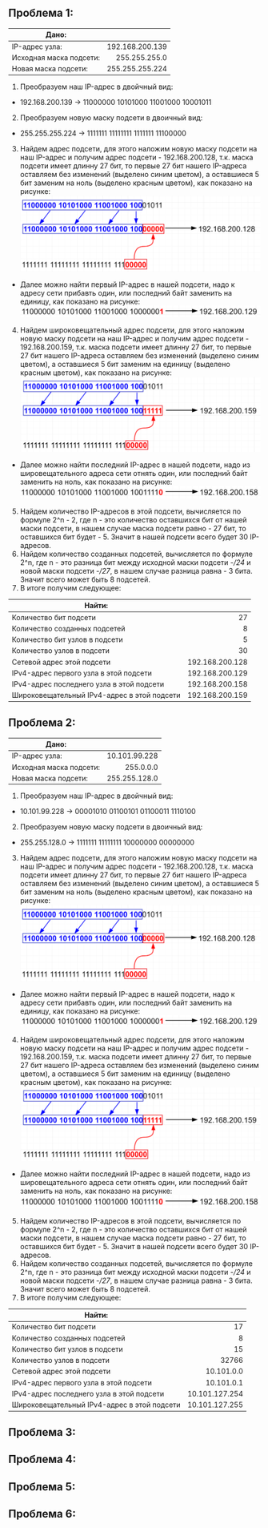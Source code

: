 ## Проблема 1:
| Дано: |  |
|---|---:|
| IP-адрес узла: | 192.168.200.139 |
| Исходная маска подсети: | 255.255.255.0 |
| Новая маска подсети: | 255.255.255.224 |

1. Преобразуем наш IP-адрес в двойчный вид:
  * 192.168.200.139 -> 11000000 10101000 11001000 10001011
2. Преобразуем новую маску подсети в двоичный вид:
  * 255.255.255.224 -> 1111111 11111111 1111111 11100000
3. Найдем адрес подсети, для этого наложим новую маску подсети на наш IP-адрес и получим адрес подсети - 192.168.200.128, т.к. маска подсети имеет длинну 27 бит, то первые 27 бит нашего IP-адреса оставляем без изменений (выделено синим цветом), а оставшиеся 5 бит заменим на ноль (выделено красным цветом), как показано на рисунке:
![](https://github.com/devops-user/otus/blob/main/homeworks/homework_07/images/1_subnet.png)
  * Далее можно найти первый IP-адрес в нашей подсети, надо к адресу сети прибавть один, или последний байт заменить на единицу, как показано на рисунке:
![](https://github.com/devops-user/otus/blob/main/homeworks/homework_07/images/first_ip.png) 
4. Найдем широковещательный адрес подсети, для этого наложим новую маску подсети на наш IP-адрес и получим адрес подсети - 192.168.200.159, т.к. маска подсети имеет длинну 27 бит, то первые 27 бит нашего IP-адреса оставляем без изменений (выделено синим цветом), а оставшиеся 5 бит заменим на единицу (выделено красным цветом), как показано на рисунке:
![](https://github.com/devops-user/otus/blob/main/homeworks/homework_07/images/1_broadcast.png)
  * Далее можно найти последний IP-адрес в нашей подсети, надо из шировещательного адреса сети отнять один, или последний байт заменить на ноль, как показано на рисунке:
![](https://github.com/devops-user/otus/blob/main/homeworks/homework_07/images/last_ip.png)
5. Найдем количество IP-адресов в этой подсети, вычисляется по формуле 2^n - 2, где n - это количество оставшихся бит от нашей маски подсети, в нашем случае маска подсети равно - 27 бит, то оставшихся бит будет - 5. Значит в нашей подсети всего будет 30 IP-адресов.
6. Найдем количество созданных подсетей, вычисляется по формуле 2^n, где n - это разница бит между исходной маски подсети -*/24* и новой маски подсети -*/27*, в нашем случае разница равна - 3 бита. Значит всего может быть 8 подсетей.
7. В итоге получим следующее:

| Найти: |  |
|---|---:|
| Количество бит подсети | 27 |
| Количество созданных подсетей | 8 |
| Количество бит узлов в подсети | 5 |
| Количество узлов в подсети | 30 |
| Сетевой адрес этой подсети | 192.168.200.128 |
| IPv4-адрес первого узла в этой подсети | 192.168.200.129 |
| IPv4-адрес последнего узла в этой подсети | 192.168.200.158 |
| Широковещательный IPv4-адрес в этой подсети | 192.168.200.159 |

## Проблема 2:
| Дано: |  |
|---|---:|
| IP-адрес узла: | 10.101.99.228 |
| Исходная маска подсети: | 255.0.0.0 |
| Новая маска подсети: | 255.255.128.0 |

1. Преобразуем наш IP-адрес в двойчный вид:
  * 10.101.99.228 -> 00001010 01100101 01100011 1110100
2. Преобразуем новую маску подсети в двоичный вид:
  * 255.255.128.0 -> 1111111 11111111 10000000 00000000
3. Найдем адрес подсети, для этого наложим новую маску подсети на наш IP-адрес и получим адрес подсети - 192.168.200.128, т.к. маска подсети имеет длинну 27 бит, то первые 27 бит нашего IP-адреса оставляем без изменений (выделено синим цветом), а оставшиеся 5 бит заменим на ноль (выделено красным цветом), как показано на рисунке:
![](https://github.com/devops-user/otus/blob/main/homeworks/homework_07/images/subnet.png)
  * Далее можно найти первый IP-адрес в нашей подсети, надо к адресу сети прибавть один, или последний байт заменить на единицу, как показано на рисунке:
![](https://github.com/devops-user/otus/blob/main/homeworks/homework_07/images/first_ip.png) 
4. Найдем широковещательный адрес подсети, для этого наложим новую маску подсети на наш IP-адрес и получим адрес подсети - 192.168.200.159, т.к. маска подсети имеет длинну 27 бит, то первые 27 бит нашего IP-адреса оставляем без изменений (выделено синим цветом), а оставшиеся 5 бит заменим на единицу (выделено красным цветом), как показано на рисунке:
![](https://github.com/devops-user/otus/blob/main/homeworks/homework_07/images/broadcast.png)
  * Далее можно найти последний IP-адрес в нашей подсети, надо из шировещательного адреса сети отнять один, или последний байт заменить на ноль, как показано на рисунке:
![](https://github.com/devops-user/otus/blob/main/homeworks/homework_07/images/last_ip.png)
5. Найдем количество IP-адресов в этой подсети, вычисляется по формуле 2^n - 2, где n - это количество оставшихся бит от нашей маски подсети, в нашем случае маска подсети равно - 27 бит, то оставшихся бит будет - 5. Значит в нашей подсети всего будет 30 IP-адресов.
6. Найдем количество созданных подсетей, вычисляется по формуле 2^n, где n - это разница бит между исходной маски подсети -*/24* и новой маски подсети -*/27*, в нашем случае разница равна - 3 бита. Значит всего может быть 8 подсетей.
7. В итоге получим следующее:

| Найти: |  |
|---|---:|
| Количество бит подсети | 17 |
| Количество созданных подсетей | 8 |
| Количество бит узлов в подсети | 15 |
| Количество узлов в подсети | 32766 |
| Сетевой адрес этой подсети | 10.101.0.0 |
| IPv4-адрес первого узла в этой подсети | 10.101.0.1 |
| IPv4-адрес последнего узла в этой подсети | 10.101.127.254 |
| Широковещательный IPv4-адрес в этой подсети | 10.101.127.255 |

## Проблема 3:

## Проблема 4:

## Проблема 5:

## Проблема 6:

